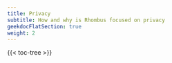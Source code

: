```yaml
---
title: Privacy
subtitle: How and why is Rhombus focused on privacy
geekdocFlatSection: true
weight: 2
---
```


{{< toc-tree >}}
